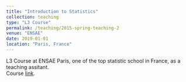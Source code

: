 ```yaml
---
title: "Introduction to Statistics"
collection: teaching
type: "L3 Course"
permalink: /teaching/2015-spring-teaching-2
venue: "ENSAE"
date: 2019-01-01
location: "Paris, France"
---
```


L3 Course at ENSAE Paris, one of the top statistic school in France, as a teaching assitant. <br />
Course [link](https://www.ensae.fr/en/courses/introduction-to-statistics/).
